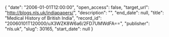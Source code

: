 {
  "date": "2006-01-01T12:00:00", 
  "open_access": false, 
  "target_url": "http://blogs.nls.uk/indiapapers/", 
  "description": "", 
  "end_date": null, 
  "title": "Medical History of British India", 
  "record_id": "20060101T120000/uX3WZK8W6a6/2FD7UMWdFA==", 
  "publisher": "nls.uk", 
  "slug": 30165, 
  "start_date": null
}

